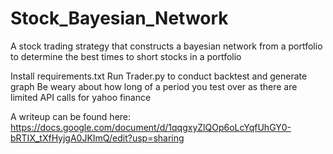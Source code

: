 # Stock_Bayesian_Network
A stock trading strategy that constructs a bayesian network from a portfolio to determine the best times to short stocks in a portfolio

Install requirements.txt 
Run Trader.py to conduct backtest and generate graph 
Be weary about how long of a period you test over as there are limited API calls for yahoo finance 


 A writeup can be found here: https://docs.google.com/document/d/1qqgxyZlQOp6oLcYqfUhGY0-bRTIX_tXfHyjgA0JKImQ/edit?usp=sharing
